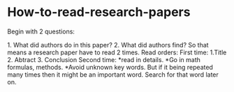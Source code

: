 # How-to-read-research-papers
<p>Begin with 2 questions:</p>
1. What did authors do in this paper?
2. What did authors find?
So that means a research paper have to read 2 times.
Read orders:
  First time: 
    1.Title 
    2. Abtract 
    3. Conclusion
  Second time: 
    *read in details.
    *Go in math formulas, methods. 
    *Avoid unknown key words. But if it being repeated many times then it might be an important word. Search for that word later on.
